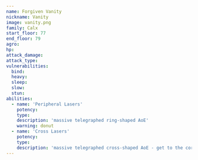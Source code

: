 ```yaml
---
name: Forgiven Vanity
nickname: Vanity
image: vanity.png
family: Calx
start_floor: 77
end_floor: 79
agro: 
hp: 
attack_damage: 
attack_type: 
vulnerabilities:
  bind: 
  heavy: 
  sleep: 
  slow: 
  stun: 
abilities:
  - name: 'Peripheral Lasers'
    potency: 
    type: 
    description: 'massive telegraphed ring-shaped AoE'
    warning: donut
  - name: 'Cross Lasers'
    potency: 
    type: 
    description: 'massive telegraphed cross-shaped AoE - get to the corners of the "pyramid" shape the monster creates'
---
```

